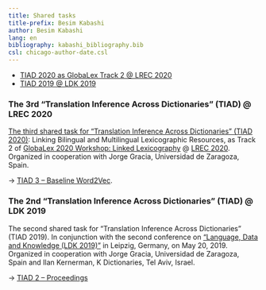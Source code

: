 ```yaml
---
title: Shared tasks
title-prefix: Besim Kabashi
author: Besim Kabashi
lang: en
bibliography: kabashi_bibliography.bib
csl: chicago-author-date.csl
---
```


- [TIAD 2020 as GlobaLex Track 2 @ LREC 2020](#the-3rd-translation-inference-across-dictionaries-tiad-lrec-2020)
- [TIAD 2019 @ LDK 2019](#the-2nd-translation-inference-across-dictionaries-tiad-ldk-2019)


### The 3rd “Translation Inference Across Dictionaries” (TIAD) @ LREC 2020 ###

[The third shared task for “Translation Inference Across Dictionaries”
(TIAD 2020)](https://tiad2020.unizar.es/): Linking Bilingual and Multilingual Lexicographic
Resources, as Track 2 of [GlobaLex 2020 Workshop: Linked
Lexicography](https://globalex.link/events/workshops/globalex-workshop-2020/)
@ [LREC
2020](https://lrec2020.lrec-conf.org/en/workshops-and-tutorials/2020-workshops/).
Organized in cooperation with Jorge Gracia, Universidad de Zaragoza,
Spain.

-> [TIAD 3 – Baseline Word2Vec](https://github.com/kabashi/TIAD2020_word2vec).

### The 2nd “Translation Inference Across Dictionaries” (TIAD) @ LDK 2019 ###

The second shared task for “Translation Inference Across Dictionaries”
(TIAD 2019).  In conjunction with the second conference on [“Language,
Data and Knowledge (LDK 2019)”](http://2019.ldk-conf.org/) in Leipzig,
Germany, on May 20, 2019. Organized in cooperation with Jorge Gracia,
Universidad de Zaragoza, Spain and Ilan Kernerman, K Dictionaries, Tel
Aviv, Israel.

-> [TIAD 2 – Proceedings](http://ceur-ws.org/Vol-2493/)


<!-- ## News ## -->